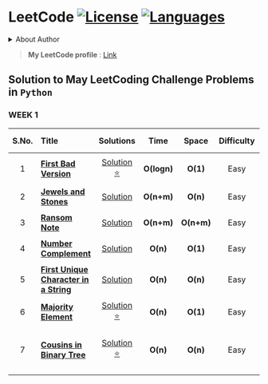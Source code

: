# LeetCode [![License](https://img.shields.io/badge/License-MIT%20License-blue.svg)](LICENSE)  [![Languages](https://img.shields.io/badge/Languages-Python%20%7C%20MySQL%20%7C%20Bash-orange.svg?style=social&logo=python&logoWidth=20)](README.md)

<details>
<summary>About Author</summary>
  
- [ ] Final Year student pursuing Bachelors
- [ ] Looking for Job Opportunities :office:
- [ ] Can be reached out at :email: : maydev22@gmail.com

</details>

> **My LeetCode profile** : [Link](https://leetcode.com/maydev22/)

## Solution to May LeetCoding Challenge Problems in ```Python```

### WEEK 1

|  S.No. |                          Title                                       | Solutions |  Time | Space | Difficulty | Related Topics | 
| :---:  |                          :---                                        |  :---:   |  :---: | :---: |    :---:   | :--- |
||||||||
| 1 | [**First Bad Version**](https://leetcode.com/explore/challenge/card/may-leetcoding-challenge/534/week-1-may-1st-may-7th/3316/)             | [Solution :star:](https://github.com/may12day/May-LeetCoding-Challenge/tree/master/Week%201%20May%201st%E2%80%93May%207th/1%20First%20Bad%20Version) | **O(logn)** | **O(1)** | Easy | ```Binary Search``` |
||||||||
| 2 | [**Jewels and Stones**](https://leetcode.com/explore/challenge/card/may-leetcoding-challenge/534/week-1-may-1st-may-7th/3317/)             | [Solution](https://github.com/may12day/May-LeetCoding-Challenge/tree/master/Week%201%20May%201st%E2%80%93May%207th/2%20Jewels%20and%20Stones) | **O(n+m)** | **O(n)** | Easy | ```Set, Array``` |
||||||||
| 3 | [**Ransom Note**](https://leetcode.com/explore/challenge/card/may-leetcoding-challenge/534/week-1-may-1st-may-7th/3318/)             | [Solution](https://github.com/may12day/May-LeetCoding-Challenge/tree/master/Week%201%20May%201st%E2%80%93May%207th/3%20Ransom%20Note) | **O(n+m)** | **O(n+m)** | Easy | ```Hash Map``` |
||||||||
| 4 | [**Number Complement**](https://leetcode.com/explore/challenge/card/may-leetcoding-challenge/534/week-1-may-1st-may-7th/3319/)             | [Solution](https://github.com/may12day/May-LeetCoding-Challenge/tree/master/Week%201%20May%201st%E2%80%93May%207th/4%20Number%20Complement) | **O(n)** | **O(1)** | Easy | ```Bit Manipulation``` |
||||||||
| 5 | [**First Unique Character in a String**](https://leetcode.com/explore/challenge/card/may-leetcoding-challenge/534/week-1-may-1st-may-7th/3320/)             | [Solution](https://github.com/may12day/May-LeetCoding-Challenge/tree/master/Week%201%20May%201st%E2%80%93May%207th/5%20First%20Unique%20Character%20in%20a%20String) | **O(n)** | **O(n)** | Easy | ```Dequeue, Hash Map``` |
||||||||
| 6 | [**Majority Element**](https://leetcode.com/explore/challenge/card/may-leetcoding-challenge/534/week-1-may-1st-may-7th/3321/)             | [Solution :star:](https://github.com/may12day/May-LeetCoding-Challenge/tree/master/Week%201%20May%201st%E2%80%93May%207th/6%20Majority%20Element) | **O(n)** | **O(1)** | Easy | ```Array``` |
||||||||
| 7 | [**Cousins in Binary Tree**](https://leetcode.com/explore/challenge/card/may-leetcoding-challenge/534/week-1-may-1st-may-7th/3322/)             | [Solution :star:](https://github.com/may12day/May-LeetCoding-Challenge/tree/master/Week%201%20May%201st%E2%80%93May%207th/7%20Cousins%20in%20Binary%20Tree) | **O(n)** | **O(n)** | Easy | ```Breadth First Search, Depth First Search, Tree``` |
||||||||